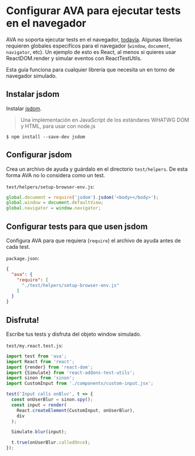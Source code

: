 # Configurar AVA para ejecutar tests en el navegador

AVA no soporta ejecutar tests en el navegador, [todavía](https://github.com/avajs/ava/issues/24). Algunas librerías requieren globales especifícos para el navegador (`window`, `document`, `navigator`, etc).
Un ejemplo de esto es React, al menos si quieres usar ReactDOM.render y simular eventos con ReactTestUtils.

Esta guía funciona para cualquier librería que necesita un en torno de navegador simulado.

## Instalar jsdom

Instalar [jsdom](https://github.com/tmpvar/jsdom).

> Una implementación en JavaScript de los estándares WHATWG DOM y HTML, para usar con node.js

```
$ npm install --save-dev jsdom
```

## Configurar jsdom

Crea un archivo de ayuda y guárdalo en el directorio `test/helpers`. De esta forma AVA no lo considera como un test.

`test/helpers/setup-browser-env.js`:

```js
global.document = require('jsdom').jsdom('<body></body>');
global.window = document.defaultView;
global.navigator = window.navigator;
```

## Configurar tests para que usen jsdom

Configura AVA para que requiera (`require`) el archivo de ayuda antes de cada test.

`package.json`:

```json
{
  "ava": {
    "require": [
      "./test/helpers/setup-browser-env.js"
    ]
  }
}
```

## Disfruta!

Escribe tus tests y disfruta del objeto window simulado.

`test/my.react.test.js`:

```js
import test from 'ava';
import React from 'react';
import {render} from 'react-dom';
import {Simulate} from 'react-addons-test-utils';
import sinon from 'sinon';
import CustomInput from './components/custom-input.jsx';

test('Input calls onBlur', t => {
  const onUserBlur = sinon.spy();
  const input = render(
    React.createElement(CustomInput, onUserBlur),
    div
  );

  Simulate.blur(input);

  t.true(onUserBlur.calledOnce);
});
```
